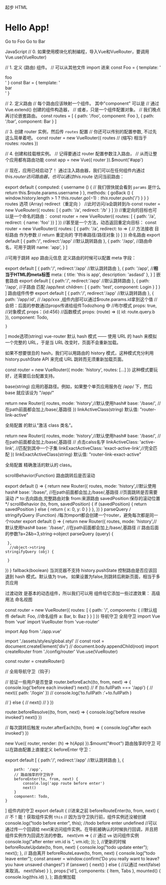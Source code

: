 起步
HTML
<script src="https://unpkg.com/vue/dist/vue.js"></script>
<script src="https://unpkg.com/vue-router/dist/vue-router.js"></script>

<div id="app">
  <h1>Hello App!</h1>
  <p>
    <!-- 使用 router-link 组件来导航. -->
    <!-- 通过传入 `to` 属性指定链接. -->
    <!-- <router-link> 默认会被渲染成一个 `<a>` 标签 -->
    <router-link to="/foo">Go to Foo</router-link>
    <router-link to="/bar">Go to Bar</router-link>
  </p>
  <!-- 路由出口 -->
  <!-- 路由匹配到的组件将渲染在这里 n内置组件-->
  <router-view></router-view>
</div>
JavaScript
// 0. 如果使用模块化机制编程，导入Vue和VueRouter，要调用 Vue.use(VueRouter)

// 1. 定义 (路由) 组件。
// 可以从其他文件 import 进来
const Foo = { template: '<div>foo</div>' }
const Bar = { template: '<div>bar</div>' }

// 2. 定义路由
// 每个路由应该映射一个组件。 其中"component" 可以是
// 通过 Vue.extend() 创建的组件构造器，
// 或者，只是一个组件配置对象。
// 我们晚点再讨论嵌套路由。
const routes = [
  { path: '/foo', component: Foo },
  { path: '/bar', component: Bar }
]

// 3. 创建 router 实例，然后传 `routes` 配置
// 你还可以传别的配置参数, 不过先这么简单着吧。
const router = new VueRouter({
  routes // (缩写) 相当于 routes: routes
})

// 4. 创建和挂载根实例。
// 记得要通过 router 配置参数注入路由，
// 从而让整个应用都有路由功能
const app = new Vue({
  router
}).$mount('#app')

// 现在，应用已经启动了！
通过注入路由器，我们可以在任何组件内通过 this.$router 访问路由器，也可以通过 this.$route 访问当前路由：

export default {
  computed: {
    username () {
      // 我们很快就会看到 `params` 是什么
      return this.$route.params.username
    }
  },
  methods: {
    goBack () {
      window.history.length > 1
        ? this.$router.go(-1)
        : this.$router.push('/')
    }
  }
}
routes 选项 (Array)
redirect（重定向 ）
//此时访问/a会跳转到/b
const router = new VueRouter({
  routes: [
    { path: '/a', redirect: '/b' }
  ]
})
//重定向的目标也可以是一个命名的路由：
const router = new VueRouter({
  routes: [
    { path: '/a', redirect: { name: 'foo' }}
  ]
})
//甚至是一个方法，动态返回重定向目标：
const router = new VueRouter({
  routes: [
    { path: '/a', redirect: to => {
      // 方法接收 目标路由 作为参数
      // return 重定向的 字符串路径/路径对象
    }}
  ]
})
命名路由
export default [
    {
        path:'/',
        redirect:'/app' //默认跳转路由
    },
    {
        path: '/app',
        //路由命名，可用于跳转
        name: 'app',
    }
]

//可用于跳转
<router-link :to="{name:'app'}">app</router-link>
路由元信息
定义路由的时候可以配置 meta 字段：

export default [
    {
        path:'/',
        redirect:'/app' //默认跳转路由
    },
    {
        path: '/app',
        //**相当于HTML的meta标签**
        meta: {
            title: 'this is app',
            description: 'asdasd'
        },
    }
]
嵌套路由
export default [
    {
        path:'/',
        redirect:'/app' //默认跳转路由
    },
    {
        path: '/app',
        //子路由 匹配 /app/test
         children: [
           {
             path: 'test',
             component: Login
           }
         ]
    }
]
路由组件传参
export default [
    {
        path:'/',
        redirect:'/app' //默认跳转路由
    },
    {
        path: '/app/:id', // /app/xxx ,组件内部可以通过$route.params.id拿到这个值
        // 会把：后面的参数通过props传递给组件Todozhong 中
        //布尔模式
        props: true,
        //对象模式
        props：{id:456}
        //函数模式
        props: (route) => ({ id: route.query.b }),
        component: Todo,

    }
]
mode选项(string)
vue-router 默认 hash 模式 —— 使用 URL 的 hash 来模拟一个完整的 URL，于是当 URL 改变时，页面不会重新加载。

如果不想要很丑的 hash，我们可以用路由的 history 模式，这种模式充分利用 history.pushState API 来完成 URL 跳转而无须重新加载页面。

const router = new VueRouter({
  mode: 'history',
  routes: [...]
})
这种模式要玩好，还需要后台配置支持。

base(string)
应用的基路径。例如，如果整个单页应用服务在 /app/ 下，然后 base 就应该设为 "/app/"

return new Router({
    routes,
    mode: 'history',//默认使用hash#
    base: '/base/', //在path前面都会加上/base/,基路径
  })
linkActiveClass(string)
默认值: "router-link-active"

全局配置 <router-link> 的默认“激活 class 类名”。

return new Router({
    routes,
    mode: 'history',//默认使用hash#
    base: '/base/', //在path前面都会加上/base/,基路径
    // 点击calss名字
    linkActiveClass: 'active-link', //匹配到其中一个子集
    linkExactActiveClass: 'exact-active-link',//完全匹配
  })
linkExactActiveClass(string)
默认值: "router-link-exact-active"

全局配置 <router-link> 精确激活的默认的 class。

scrollBehavior(Function)
路由跳转后是否滚动

export default () => {
  return new Router({
    routes,
    mode: 'history',//默认使用hash#
    base: '/base/', //在path前面都会加上/base/,基路径
    //页面跳转是否需要滚动
    /*
        to:去向路由,完整路由对象
        from:来源路由
        savedPosition:保存的滚动位置
    */
    scrollBehavior (to, from, savedPosition) {
      if (savedPosition) {
        return savedPosition
      } else {
        return { x: 0, y: 0 }
      }
    },
  })
}
parseQuery / stringifyQuery (Function)
/每次import都会创建一个router，避免每次都是同一个router
export default () => {
  return new Router({
    routes,
    mode: 'history',//默认使用hash#
    base: '/base/', //在path前面都会加上/base/,基路径
    // 路由后面的参数?a=2&b=3,string->object
     parseQuery (query) {

     },
      //object->string
    stringifyQuery (obj) {

     }
  })
}
fallback(boolean)
当浏览器不支持 history.pushState 控制路由是否应该回退到 hash 模式。默认值为 true。
如果设置为false,则跳转后刷新页面，相当于多页应用

<router-link>
过渡动效
<router-view> 是基本的动态组件，所以我们可以用 <transition> 组件给它添加一些过渡效果：

<transition>
  <router-view></router-view>
</transition>
高级用法
命名视图
<router-view class="view one"></router-view>
<router-view class="view two" name="a"></router-view>
<router-view class="view three" name="b"></router-view>

const router = new VueRouter({
  routes: [
    {
      path: '/',
      components: {
      //默认组件
        default: Foo,
        //命名组件
        a: Bar,
        b: Baz
      }
    }
  ]
})
导航守卫
全局守卫
import Vue from 'vue'
import VueRouter from 'vue-router'

import App from './app.vue'

import './assets/styles/global.styl'
// const root = document.createElement('div')
// document.body.appendChild(root)
import createRouter from './config/router'
Vue.use(VueRouter)

const router = createRouter()

// 全局导航守卫（钩子）

// 验证一些用户是否登录
router.beforeEach((to, from, next) => {
    console.log('before each invoked')
    next()
//   if (to.fullPath === '/app') {
//     next({ path: '/login' })
//     console.log('to.fullPath :'+to.fullPath )

//   } else {
//     next()
//   }
})

router.beforeResolve((to, from, next) => {
    console.log('before resolve invoked')
    next()
})

// 每次跳转后触发
router.afterEach((to, from) => {
    console.log('after each invoked')
})

new Vue({
    router,
    render: (h) => h(App)
}).$mount("#root")
路由独享的守卫
可以在路由配置上直接定义 beforeEnter 守卫：

export default [
    {
        path:'/',
        redirect:'/app' //默认跳转路由
    },
    {
  
        path: '/app',
        // 路由独享的守卫钩子
        beforeEnter(to, from, next) {
            console.log('app route before enter')
            next()
        }
        component: Todo,
    }
]
组件内的守卫
export default {
  //进来之前
  beforeRouteEnter(to, from, next) {
    // 不！能！获取组件实例 `this`
    // 因为当守卫执行前，组件实例还没被创建
    console.log("todo before enter", this); //todo before enter undefined
    //可以通过传一个回调给 next来访问组件实例。在导航被确认的时候执行回调，并且把组件实例作为回调方法的参数。
    next(vm => {
        // 通过 `vm` 访问组件实例
      console.log("after enter vm.id is ", vm.id);
    });
  },
  //更新的时候
  beforeRouteUpdate(to, from, next) {
    console.log("todo update enter");
    next();
  },
  // 路由离开
  beforeRouteLeave(to, from, next) {
    console.log("todo leave enter");
    const answer = window.confirm('Do you really want to leave? you have unsaved changes!')
      if (answer) {
        next()
      } else {
        //以通过 next(false) 来取消。
        next(false)
      }
  },
  props:['id'],
  components: {
    Item,
    Tabs
  },
  mounted() {
    console.log(this.id)
  },
};
路由懒加载